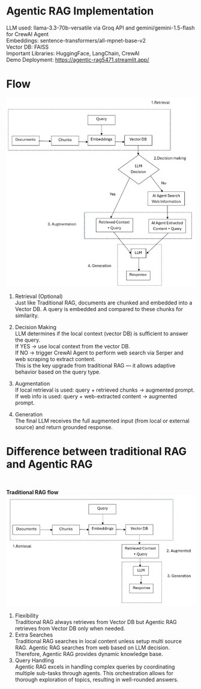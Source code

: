 # Agentic RAG Implementation
LLM used: llama-3.3-70b-versatile via Groq API and gemini/gemini-1.5-flash for CrewAI Agent<br>
Embeddings: sentence-transformers/all-mpnet-base-v2 <br>
Vector DB: FAISS <br>
Important Libraries: HuggingFace, LangChain, CrewAI <br>
Demo Deployment: https://agentic-rag5471.streamlit.app/

# Flow
![Agentic RAG](agentic_rag.png)
1. Retrieval (Optional)<br>
Just like Traditional RAG, documents are chunked and embedded into a Vector DB.
A query is embedded and compared to these chunks for similarity.

2. Decision Making <br>
LLM determines if the local context (vector DB) is sufficient to answer the query.<br>
If YES → use local context from the vector DB.<br>
If NO → trigger CrewAI Agent to perform web search via Serper and web scraping to extract content. <br>
This is the key upgrade from traditional RAG — it allows adaptive behavior based on the query type.

3. Augmentation <br>
If local retrieval is used: query + retrieved chunks → augmented prompt.<br>
If web info is used: query + web-extracted content → augmented prompt.

4. Generation<br>
The final LLM receives the full augmented input (from local or external source) and return grounded response.

# Difference between traditional RAG and Agentic RAG
<br>

**Traditional RAG flow**
![RAG Flow](rag.png)
1. Flexibility <br>
   Traditional RAG always retrieves from Vector DB but Agentic RAG retrieves from Vector DB only when needed.
2. Extra Searches <br>
   Traditional RAG searches in local content unless setup multi source RAG. Agentic RAG searches from web based on LLM decision. Therefore, Agentic RAG provides dynamic knowledge base.
3. Query Handling <br>
   Agentic RAG excels in handling complex queries by coordinating multiple sub-tasks through agents. This orchestration allows for thorough exploration of topics, resulting in well-rounded answers.


